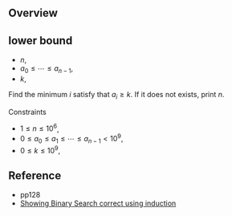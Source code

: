 ## Overview


## lower bound
* $n$,
* $a_{0} \le \cdots \le a_{n-1}$,
* $k$,

Find the minimum $i$ satisfy that $a_{i} \ge k$.
If it does not exists, print $n$.

Constraints

* $1 \le n \le 10^{6}$,
* $0 \le a_{0} \le a_{1} \le \cdots \le a_{n-1}<10^{9}$,
* $0 \le k \le 10^{9}$,

## Reference
* pp128
* [Showing Binary Search correct using induction](http://www.cs.cornell.edu/courses/cs211/2006sp/Lectures/L06-Induction/binary_search.html)
